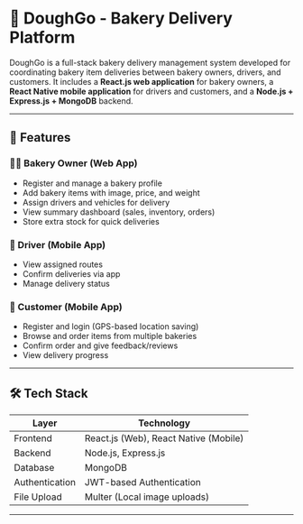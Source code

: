 # 🥖 DoughGo - Bakery Delivery Platform

DoughGo is a full-stack bakery delivery management system developed for coordinating bakery item deliveries between bakery owners, drivers, and customers. It includes a **React.js web application** for bakery owners, a **React Native mobile application** for drivers and customers, and a **Node.js + Express.js + MongoDB** backend.

---

## 🚀 Features

### 👩‍🍳 Bakery Owner (Web App)
- Register and manage a bakery profile
- Add bakery items with image, price, and weight
- Assign drivers and vehicles for delivery
- View summary dashboard (sales, inventory, orders)
- Store extra stock for quick deliveries

### 🚗 Driver (Mobile App)
- View assigned routes
- Confirm deliveries via app
- Manage delivery status

### 🧁 Customer (Mobile App)
- Register and login (GPS-based location saving)
- Browse and order items from multiple bakeries
- Confirm order and give feedback/reviews
- View delivery progress

---

## 🛠️ Tech Stack

| Layer        | Technology                      |
|--------------|----------------------------------|
| Frontend     | React.js (Web), React Native (Mobile) |
| Backend      | Node.js, Express.js              |
| Database     | MongoDB                          |
| Authentication | JWT-based Authentication         |
| File Upload  | Multer (Local image uploads)     |

---


